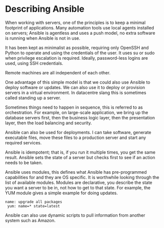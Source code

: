 # Describing Ansible

When working with servers, one of the principles is to keep a minimal footprint of applications. Many automation tools use local agents installed on servers; Ansible is agentless and uses a push model, no extra software is running when Ansible is not in use.&#x20;

It has been kept as minimalist as possible, requiring only OpenSSH and Python to operate and using the credentials of the user. It uses su or sudo when privilege escalation is required. Ideally, password-less logins are used, using SSH credentials.&#x20;

Remote machines are all independent of each other.&#x20;

One advantage of this simple model is that we could also use Ansible to deploy software or updates. We can also use it to deploy or provision servers in a virtual environment. In datacentre slang this is sometimes called standing up a server.&#x20;

Sometimes things need to happen in sequence, this is referred to as orchestration. For example, on large-scale application, we bring up the database servers first, then the business logic layer, then the presentation layer, then the load balancing and security.&#x20;

Ansible can also be used for deployments. I can take software, generate executable files, move these files to a production server and start any required services.&#x20;

Ansible is idempotent; that is, if you run it multiple times, you get the same result. Ansible sets the state of a server but checks first to see if an action needs to be taken.&#x20;

Ansible uses modules, this defines what Ansible has pre-programmed capabilities for and they are OS specific. It is worthwhile looking through the list of available modules. Modules are declarative, you describe the state you want a server to be in, not how to get to that state. For example, the YUM module gives a simple example for doing updates.

```
name: upgrade all packages
 yum: name=* state=latest
```

Ansible can also use dynamic scripts to pull information from another system such as Amazon.
